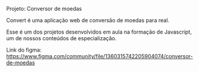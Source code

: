 Projeto: Conversor de moedas

Convert é uma aplicação web de conversão de moedas para real.

Esse é um dos projetos desenvolvidos em aula na formação de Javascript, um de nossos conteúdos de especialização.

Link do figma: https://www.figma.com/community/file/1360315742205904074/conversor-de-moedas
